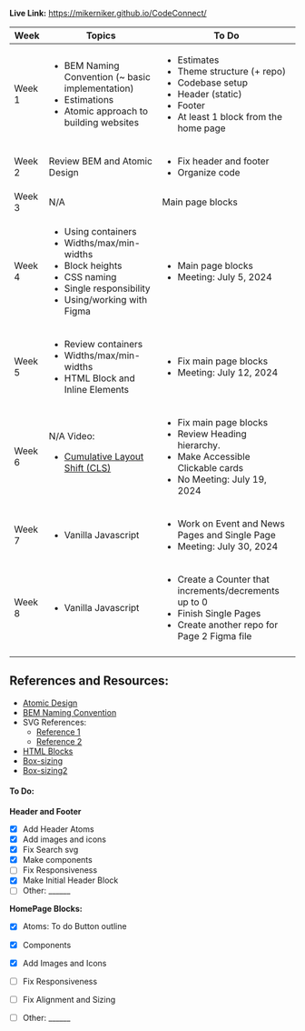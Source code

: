 **Live Link:**
https://mikerniker.github.io/CodeConnect/


| **Week** | **Topics**                                                                                                                  | **To Do**                                                                                                                  |
|----------|-----------------------------------------------------------------------------------------------------------------------------|----------------------------------------------------------------------------------------------------------------------------|
| Week 1   | <ul><li>BEM Naming Convention (~ basic implementation)</li><li>Estimations</li><li>Atomic approach to building websites</li></ul> | <ul><li>Estimates</li><li>Theme structure (+ repo)</li><li>Codebase setup</li><li>Header (static)</li><li>Footer</li><li>At least 1 block from the home page</li></ul>   |
| Week 2   | Review BEM and Atomic Design                                                                                                | <ul><li>Fix header and footer</li><li>Organize code</li></ul>                                                                                    |
| Week 3   | N/A                                                                                                                         | Main page blocks                                                                                                           |
| Week 4   | <ul><li>Using containers</li><li>Widths/max/min-widths</li><li>Block heights</li><li>CSS naming</li><li>Single responsibility</li><li>Using/working with Figma</li></ul> | <ul><li>Main page blocks</li><li>Meeting: July 5, 2024</li></ul>                                                                                 |
| Week 5   | <ul><li>Review containers</li><li>Widths/max/min-widths</li><li>HTML Block and Inline Elements</li></ul>                                                | <ul><li>Fix main page blocks</li><li>Meeting: July 12, 2024</li></ul>                                                                                |
| Week 6   | N/A Video: <ul><li><a href="https://web.dev/articles/cls">Cumulative Layout Shift (CLS)</a></li></ul>                                                  | <ul><li>Fix main page blocks</li><li>Review Heading hierarchy.</li><li>Make Accessible Clickable cards</li><li>No Meeting: July 19, 2024</li></ul> |
| Week 7   | <ul><li>Vanilla Javascript</li></ul>                                                                                                        | <ul><li>Work on Event and News Pages and Single Page</li><li>Meeting: July 30, 2024</li></ul>                                                    |
| Week 8   | <ul><li>Vanilla Javascript</li></ul>                                                                                                        | <ul><li>Create a Counter that increments/decrements up to 0</li><li>Finish Single Pages</li><li>Create another repo for Page 2 Figma file</li></ul>   |
|          |                                                                                                                             |                                                                                                                            |


## References and Resources:
- [Atomic Design](https://atomicdesign.bradfrost.com/chapter-2/)
- [BEM Naming Convention](https://getbem.com/naming/)
- SVG References: 
  - [Reference 1](https://stackoverflow.com/questions/18580389/svg-transparent-background-web)
  - [Reference 2](https://stackoverflow.com/questions/24933430/img-src-svg-changing-the-styles-with-css)
- [HTML Blocks](https://www.w3schools.com/html/html_blocks.asp)
- [Box-sizing](https://codepen.io/pableoh/pen/oNrXxOK)
- [Box-sizing2](https://www.w3schools.com/cssref/css3_pr_box-sizing.php)

#### To Do:
**Header and Footer**
- [x] Add Header Atoms
- [x] Add images and icons
- [x] Fix Search svg
- [x] Make components
- [ ] Fix Responsiveness
- [x] Make Initial Header Block 
- [ ] Other: ______

**HomePage Blocks:**
- [x] Atoms: To do Button outline
- [x] Components 
- [x] Add Images and Icons
- [ ] Fix Responsiveness
- [ ] Fix Alignment and Sizing
- [ ] Other: ______



